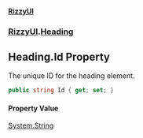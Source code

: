 #### [RizzyUI](index 'index')
### [RizzyUI](RizzyUI 'RizzyUI').[Heading](RizzyUI.Heading 'RizzyUI.Heading')

## Heading.Id Property

The unique ID for the heading element.

```csharp
public string Id { get; set; }
```

#### Property Value
[System.String](https://docs.microsoft.com/en-us/dotnet/api/System.String 'System.String')